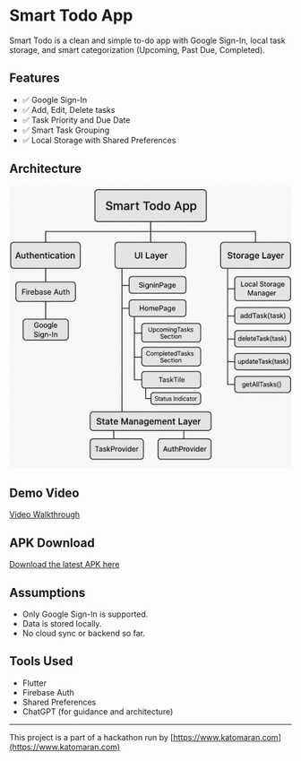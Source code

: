 # Smart Todo App

Smart Todo is a clean and simple to-do app with Google Sign-In, local task storage, and smart categorization (Upcoming, Past Due, Completed).

## Features

- ✅ Google Sign-In
- ✅ Add, Edit, Delete tasks
- ✅ Task Priority and Due Date
- ✅ Smart Task Grouping
- ✅ Local Storage with Shared Preferences

## Architecture

![App Architecture](assets/images/arch.png)

## Demo Video

[Video Walkthrough](https://drive.google.com/file/d/1fAAyk_aQ0REZU30kRLNIjrC9SFI26grp/view?usp=sharing)

## APK Download

[Download the latest APK here](https://drive.google.com/file/d/1A-KxiE9z5k6ObbWRfviWf-ObAeQqywOE/view?usp=sharing)

## Assumptions

- Only Google Sign-In is supported.
- Data is stored locally.
- No cloud sync or backend so far.

## Tools Used

- Flutter
- Firebase Auth
- Shared Preferences
- ChatGPT (for guidance and architecture)

---

This project is a part of a hackathon run by [https://www.katomaran.com](https://www.katomaran.com)
